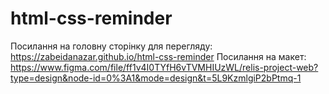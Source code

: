 # html-css-reminder


Посилання на головну сторінку для перегляду: https://zabeidanazar.github.io/html-css-reminder
Посилання на макет: https://www.figma.com/file/ff1v4I0TYfH6vTVMHIUzWL/relis-project-web?type=design&node-id=0%3A1&mode=design&t=5L9KzmlgiP2bPtmq-1
